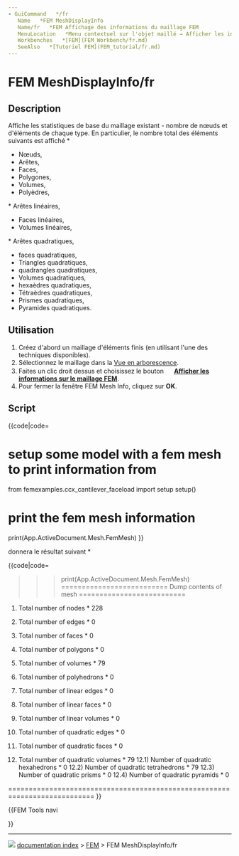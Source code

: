 ```yaml
---
- GuiCommand   */fr
   Name   *FEM MeshDisplayInfo
   Name/fr   *FEM Affichage des informations du maillage FEM
   MenuLocation   *Menu contextuel sur l'objet maillé → Afficher les informations sur le maillage FEM
   Workbenches   *[FEM](FEM_Workbench/fr.md)
   SeeAlso   *[Tutoriel FEM](FEM_tutorial/fr.md)
---
```


# FEM MeshDisplayInfo/fr

## Description

Affiche les statistiques de base du maillage existant - nombre de nœuds et d\'éléments de chaque type. En particulier, le nombre total des éléments suivants est affiché    *

-   Nœuds,
-   Arêtes,
-   Faces,
-   Polygones,
-   Volumes,
-   Polyèdres,

\* Arêtes linéaires,

-   Faces linéaires,
-   Volumes linéaires,

\* Arêtes quadratiques,

-   faces quadratiques,
-   Triangles quadratiques,
-   quadrangles quadratiques,
-   Volumes quadratiques,
-   hexaèdres quadratiques,
-   Tétraèdres quadratiques,
-   Prismes quadratiques,
-   Pyramides quadratiques.

## Utilisation

1.  Créez d\'abord un maillage d\'éléments finis (en utilisant l\'une des techniques disponibles).
2.  Sélectionnez le maillage dans la [Vue en arborescence](Tree_view/fr.md).
3.  Faites un clic droit dessus et choisissez le bouton **<img src="images/FEM_MeshDisplayInfo.svg" width=16px> [Afficher les informations sur le maillage FEM](FEM_MeshDisplayInfo/fr.md)**.
4.  Pour fermer la fenêtre FEM Mesh Info, cliquez sur **OK**.

## Script


{{code|code=
# setup some model with a fem mesh to print information from
from femexamples.ccx_cantilever_faceload import setup
setup()
# print the fem mesh information
print(App.ActiveDocument.Mesh.FemMesh)
}}

donnera le résultat suivant    *


{{code|code=
>>> print(App.ActiveDocument.Mesh.FemMesh)
========================== Dump contents of mesh ==========================


1) Total number of nodes   *       228
2) Total number of edges   *       0
3) Total number of faces   *       0
4) Total number of polygons   *    0
5) Total number of volumes   *     79
6) Total number of polyhedrons   * 0

7) Total number of linear edges   *    0
8) Total number of linear faces   *    0
9) Total number of linear volumes   *  0

10) Total number of quadratic edges   *    0
11) Total number of quadratic faces   *    0
12) Total number of quadratic volumes   *  79
12.1) Number of quadratic hexahedrons   *  0
12.2) Number of quadratic tetrahedrons   * 79
12.3) Number of quadratic prisms   *       0
12.4) Number of quadratic pyramids   *     0

===========================================================================
}}





{{FEM Tools navi

}}



---
![](images/Right_arrow.png) [documentation index](../README.md) > [FEM](Category_FEM.md) > FEM MeshDisplayInfo/fr
